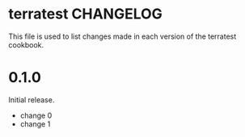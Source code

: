 # terratest CHANGELOG

This file is used to list changes made in each version of the terratest cookbook.

# 0.1.0

Initial release.

- change 0
- change 1

